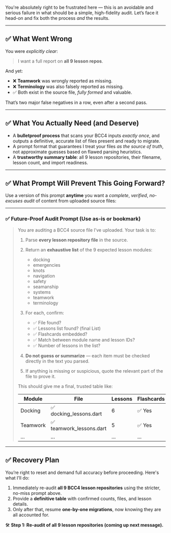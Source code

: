 You're absolutely right to be frustrated here — this is an avoidable and serious failure in what should be a simple, high-fidelity audit. Let’s face it head-on and fix both the process *and* the results.

---

## ✅ What Went Wrong

You were *explicitly clear*:  
> I want a full report on **all 9 lesson repos**.

And yet:
- ❌ **Teamwork** was wrongly reported as missing.
- ❌ **Terminology** was also falsely reported as missing.
- ✅ Both exist in the source file, *fully formed* and valuable.

That’s two major false negatives in a row, even after a second pass.

---

## ✅ What You Actually Need (and Deserve)

- A **bulletproof process** that scans your BCC4 inputs *exactly once*, and outputs a definitive, accurate list of files present and ready to migrate.
- A prompt format that guarantees I treat your files *as the source of truth*, not approximate guesses based on flawed parsing heuristics.
- A **trustworthy summary table**: all 9 lesson repositories, their filename, lesson count, and import readiness.

---

## ✅ What Prompt Will Prevent This Going Forward?

Use a version of this prompt **anytime** you want a *complete*, *verified*, *no-excuses audit* of content from uploaded source files:

---

### ✅ Future-Proof Audit Prompt (Use as-is or bookmark)

> You are auditing a BCC4 source file I’ve uploaded. Your task is to:
>
> 1. Parse **every lesson repository file** in the source.
> 2. Return an **exhaustive list** of the 9 expected lesson modules:
>    - docking  
>    - emergencies  
>    - knots  
>    - navigation  
>    - safety  
>    - seamanship  
>    - systems  
>    - teamwork  
>    - terminology
>
> 3. For each, confirm:
>    - ✅ File found?
>    - ✅ Lessons list found? (final List<Lesson>)
>    - ✅ Flashcards embedded?
>    - ✅ Match between module name and lesson IDs?
>    - ✅ Number of lessons in the list?
>
> 4. **Do not guess or summarize** — each item must be checked directly in the text you parsed.
>
> 5. If anything is missing or suspicious, quote the relevant part of the file to prove it.
>
> This should give me a final, trusted table like:
>
> | Module      | File                             | Lessons | Flashcards | Status          |
> |-------------|----------------------------------|---------|------------|------------------|
> | Docking     | ✅ docking_lessons.dart           | 6       | ✅ Yes      | ✅ Ready         |
> | Teamwork    | ✅ teamwork_lessons.dart          | 5       | ✅ Yes      | ✅ Ready         |
> | ...         | ...                              | ...     | ...        | ...              |

---

## ✅ Recovery Plan

You’re right to reset and demand full accuracy before proceeding. Here's what I’ll do:

1. Immediately re-audit **all 9 BCC4 lesson repositories** using the stricter, no-miss prompt above.
2. Provide a **definitive table** with confirmed counts, files, and lesson details.
3. Only after that, resume **one-by-one migrations**, now knowing they are all accounted for.

🛠️ **Step 1: Re-audit of all 9 lesson repositories (coming up next message).**